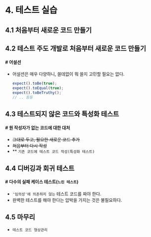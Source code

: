 # 4. 테스트 실습

## 4.1 처음부터 새로운 코드 만들기

## 4.2 테스트 주도 개발로 처음부터 새로운 코드 만들기

#### # 어설션

* 어설션은 매우 다양하니, 쓸데없이 뭐 쓸지 고민할 필요는 없다.
  ```javascript
  expect().toBe(true);
  expect().toEqual(true);
  expect().toBeTruthy();
  // .. 등등
  ```

## 4.3 테스트되지 않은 코드와 특성화 테스트

#### # 원 작성자가 없는 코드에 대한 대처

* ~~그대로 두고, 필요한 새로운 코드 추가~~
* ~~처음부터 다시 작성~~
* ** `기존 코드에 테스트 코드 작성(특성화 테스트)`

## 4.4 디버깅과 회귀 테스트

#### # 다수의 실패 케이스 테스트(`느린 테스트`)

* `'임의성'에 의존하지 않는` 테스트 코드를 짜야 한다.
* 완벽한 테스트를 해야 한다는 압박을 가지는 것은 불필요하다.

## 4.5 마무리

* `테스트 코드 형상관리`
